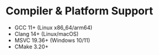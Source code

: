 
# Compiler & Platform Support

- GCC 11+ (Linux x86_64/arm64)
- Clang 14+ (Linux/macOS)
- MSVC 19.36+ (Windows 10/11)
- CMake 3.20+
